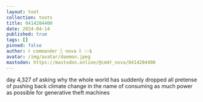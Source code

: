 ```yaml
---
layout: toot
collection: toots
title: 0414204400
date: 2024-04-14
published: true
tags: []
pinned: false
author: ⸸ commander ░ nova ⸸ :~$
avatar: /img/avatar/daemon.jpeg
mastodon: https://mastodon.online/@cmdr_nova/0414204400
---
```


day 4,327 of asking why the whole world has suddenly dropped all pretense of pushing back climate change in the name of consuming as much power as possible for generative theft machines
